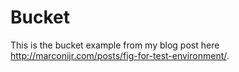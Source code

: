 Bucket
======

This is the bucket example from my blog post here http://marconijr.com/posts/fig-for-test-environment/.
